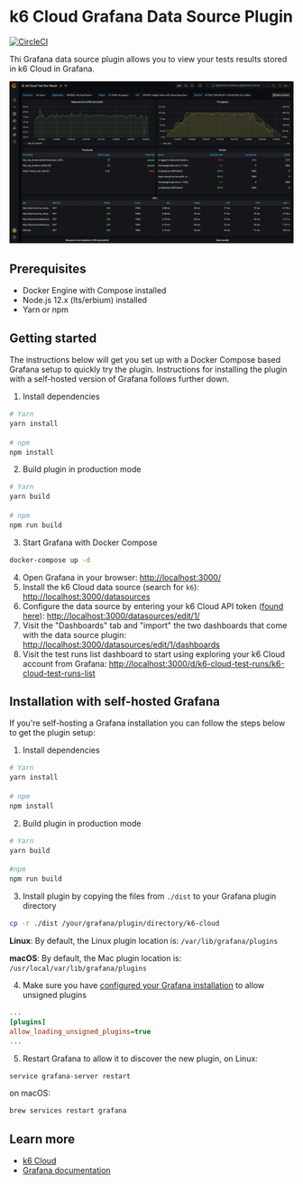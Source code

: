 # k6 Cloud Grafana Data Source Plugin
[![CircleCI](https://circleci.com/gh/k6io/k6-cloud-grafana-datasource/tree/master.svg?style=svg&circle-token=3bac257ec661964a53b783650c5a31e190098c8e)](https://circleci.com/gh/k6io/k6-cloud-grafana-datasource/tree/master)

Thi Grafana data source plugin allows you to view your tests results stored in k6 Cloud in Grafana.

![k6 Cloud Test Run Result Dashboard](src/img/screenshot_test_run_result1.png)

## Prerequisites
- Docker Engine with Compose installed
- Node.js 12.x (lts/erbium) installed
- Yarn or npm

## Getting started

The instructions below will get you set up with a Docker Compose based Grafana setup to quickly try the plugin. Instructions for installing the plugin with a self-hosted version of Grafana follows further down.

1. Install dependencies
```BASH
# Yarn
yarn install

# npm
npm install
```

2. Build plugin in production mode
```BASH
# Yarn
yarn build

# npm
npm run build
```

3. Start Grafana with Docker Compose
```BASH
docker-compose up -d
```

4. Open Grafana in your browser: [http://localhost:3000/](http://localhost:3000/)
5. Install the k6 Cloud data source (search for `k6`): [http://localhost:3000/datasources](http://localhost:3000/datasources)
6. Configure the data source by entering your k6 Cloud API token ([found here](https://app.k6.io/account/api-token)): [http://localhost:3000/datasources/edit/1/](http://localhost:3000/datasources/edit/1/)
7. Visit the "Dashboards" tab and "import" the two dashboards that come with the data source plugin: [http://localhost:3000/datasources/edit/1/dashboards](http://localhost:3000/datasources/edit/1/dashboards)
8. Visit the test runs list dashboard to start using exploring your k6 Cloud account from Grafana: [http://localhost:3000/d/k6-cloud-test-runs/k6-cloud-test-runs-list](http://localhost:3000/d/k6-cloud-test-runs/k6-cloud-test-runs-list)

## Installation with self-hosted Grafana

If you're self-hosting a Grafana installation you can follow the steps below to get the plugin setup:

1. Install dependencies
```BASH
# Yarn
yarn install

# npm
npm install
```
2. Build plugin in production mode
```BASH
# Yarn
yarn build

#npm
npm run build
```
3. Install plugin by copying the files from `./dist` to your Grafana plugin directory
```BASH
cp -r ./dist /your/grafana/plugin/directory/k6-cloud
```
**Linux**: By default, the Linux plugin location is: `/var/lib/grafana/plugins`

**macOS**: By default, the Mac plugin location is: `/usr/local/var/lib/grafana/plugins`

4. Make sure you have [configured your Grafana installation](https://grafana.com/docs/grafana/latest/administration/configuration/) to allow unsigned plugins
```INI
...
[plugins]
allow_loading_unsigned_plugins=true
...
```
5. Restart Grafana to allow it to discover the new plugin, on Linux:
```BASH
service grafana-server restart
```
on macOS:
```BASH
brew services restart grafana
```

## Learn more
- [k6 Cloud](https://k6.io/)
- [Grafana documentation](https://grafana.com/docs/)
